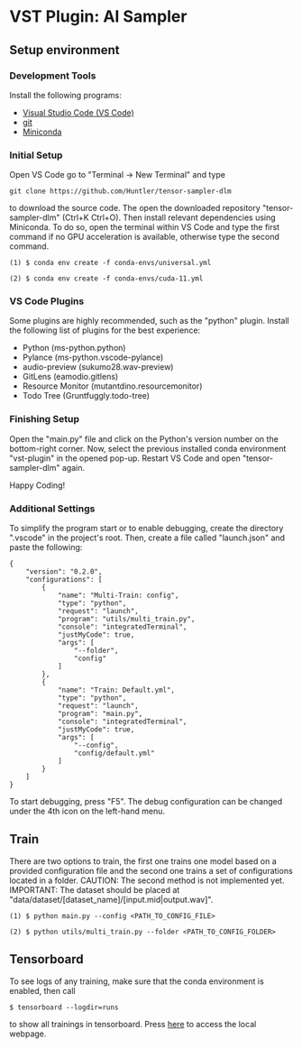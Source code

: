 # VST Plugin: AI Sampler
## Setup environment
### Development Tools
Install the following programs:

- [Visual Studio Code (VS Code)](https://code.visualstudio.com/download)
- [git](https://git-scm.com/downloads)
- [Miniconda](https://docs.conda.io/en/latest/miniconda.html)

### Initial Setup
Open VS Code go to "Terminal -> New Terminal" and type

```git clone https://github.com/Huntler/tensor-sampler-dlm```

to download the source code. The open the downloaded repository "tensor-sampler-dlm" (Ctrl+K Ctrl+O). Then install relevant dependencies using Miniconda. To do so, open the terminal within VS Code and type the first command if no GPU acceleration is available, otherwise type the second command.

```(1) $ conda env create -f conda-envs/universal.yml```

```(2) $ conda env create -f conda-envs/cuda-11.yml```

### VS Code Plugins
Some plugins are highly recommended, such as the "python" plugin. Install the following list of plugins for the best experience:

- Python (ms-python.python)
- Pylance (ms-python.vscode-pylance)
- audio-preview (sukumo28.wav-preview)
- GitLens (eamodio.gitlens)
- Resource Monitor (mutantdino.resourcemonitor)
- Todo Tree (Gruntfuggly.todo-tree)

### Finishing Setup
Open the "main.py" file and click on the Python's version number on the bottom-right corner. Now, select the previous installed conda environment "vst-plugin" in the opened pop-up. Restart VS Code and open "tensor-sampler-dlm" again.

Happy Coding!

### Additional Settings
To simplify the program start or to enable debugging, create the directory ".vscode" in the project's root. Then, create a file called "launch.json" and paste the following:
```
{
    "version": "0.2.0",
    "configurations": [
        {
            "name": "Multi-Train: config",
            "type": "python",
            "request": "launch",
            "program": "utils/multi_train.py",
            "console": "integratedTerminal",
            "justMyCode": true,
            "args": [
                "--folder",
                "config"
            ]
        },
        {
            "name": "Train: Default.yml",
            "type": "python",
            "request": "launch",
            "program": "main.py",
            "console": "integratedTerminal",
            "justMyCode": true,
            "args": [
                "--config",
                "config/default.yml"
            ]
        }
    ]
}
```

To start debugging, press "F5". The debug configuration can be changed under the 4th icon on the left-hand menu.

## Train
There are two options to train, the first one trains one model based on a provided configuration file and the second one trains a set of configurations located in a folder. CAUTION: The second method is not implemented yet. IMPORTANT: The dataset should be placed at "data/dataset/[dataset_name]/[input.mid|output.wav]".

```(1) $ python main.py --config <PATH_TO_CONFIG_FILE>```

```(2) $ python utils/multi_train.py --folder <PATH_TO_CONFIG_FOLDER>```

## Tensorboard
To see logs of any training, make sure that the conda environment is enabled, then call

```$ tensorboard --logdir=runs```

to show all trainings in tensorboard. Press [here](http://localhost:6006) to access the local webpage.
